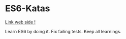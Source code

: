 # ES6-Katas

[Link web side !](http://es6katas.org/)

Learn ES6 by doing it. Fix failing tests.
Keep all learnings.
